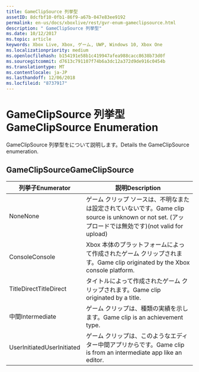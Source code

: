 ```yaml
---
title: GameClipSource 列挙型
assetID: 8dcfbf10-0fb1-86f9-a67b-047e83ee9192
permalink: en-us/docs/xboxlive/rest/gvr-enum-gameclipsource.html
description: " GameClipSource 列挙型"
ms.date: 10/12/2017
ms.topic: article
keywords: Xbox Live, Xbox, ゲーム, UWP, Windows 10, Xbox One
ms.localizationpriority: medium
ms.openlocfilehash: b154191e58b1c419947afea988cacc8638b73d0f
ms.sourcegitcommit: d7613c791107f74b6a3dc12a372d9de916c0454b
ms.translationtype: MT
ms.contentlocale: ja-JP
ms.lasthandoff: 12/06/2018
ms.locfileid: "8737917"
---
```

# <a name="gameclipsource-enumeration"></a><span data-ttu-id="e4a83-104">GameClipSource 列挙型</span><span class="sxs-lookup"><span data-stu-id="e4a83-104">GameClipSource Enumeration</span></span>
<span data-ttu-id="e4a83-105">GameClipSource 列挙型をについて説明します。</span><span class="sxs-lookup"><span data-stu-id="e4a83-105">Details the GameClipSource enumeration.</span></span> 
<a id="ID4ET"></a>

 
## <a name="gameclipsource"></a><span data-ttu-id="e4a83-106">GameClipSource</span><span class="sxs-lookup"><span data-stu-id="e4a83-106">GameClipSource</span></span>
 
| <b><span data-ttu-id="e4a83-107">列挙子</span><span class="sxs-lookup"><span data-stu-id="e4a83-107">Enumerator</span></span></b>| <b><span data-ttu-id="e4a83-108">説明</span><span class="sxs-lookup"><span data-stu-id="e4a83-108">Description</span></span></b>| 
| --- | --- | 
| <span data-ttu-id="e4a83-109">None</span><span class="sxs-lookup"><span data-stu-id="e4a83-109">None</span></span>| <span data-ttu-id="e4a83-110">ゲーム クリップ ソースは、不明なまたは設定されていないです。</span><span class="sxs-lookup"><span data-stu-id="e4a83-110">Game clip source is unknown or not set.</span></span> <span data-ttu-id="e4a83-111">(アップロードでは無効です)</span><span class="sxs-lookup"><span data-stu-id="e4a83-111">(not valid for upload)</span></span>| 
| <span data-ttu-id="e4a83-112">Console</span><span class="sxs-lookup"><span data-stu-id="e4a83-112">Console</span></span>| <span data-ttu-id="e4a83-113">Xbox 本体のプラットフォームによって作成されたゲーム クリップされます。</span><span class="sxs-lookup"><span data-stu-id="e4a83-113">Game clip originated by the Xbox console platform.</span></span>| 
| <span data-ttu-id="e4a83-114">TitleDirect</span><span class="sxs-lookup"><span data-stu-id="e4a83-114">TitleDirect</span></span>| <span data-ttu-id="e4a83-115">タイトルによって作成されたゲーム クリップされます。</span><span class="sxs-lookup"><span data-stu-id="e4a83-115">Game clip originated by a title.</span></span>| 
| <span data-ttu-id="e4a83-116">中間</span><span class="sxs-lookup"><span data-stu-id="e4a83-116">Intermediate</span></span> | <span data-ttu-id="e4a83-117">ゲーム クリップは、種類の実績を示します。</span><span class="sxs-lookup"><span data-stu-id="e4a83-117">Game clip is an achievement type.</span></span>| 
| <span data-ttu-id="e4a83-118">UserInitiated</span><span class="sxs-lookup"><span data-stu-id="e4a83-118">UserInitiated</span></span> | <span data-ttu-id="e4a83-119">ゲーム クリップは、このようなエディター中間アプリからです。</span><span class="sxs-lookup"><span data-stu-id="e4a83-119">Game clip is from an intermediate app like an editor.</span></span>| 
  